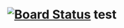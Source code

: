 [![Board Status](https://codedev.ms/yew/203d4471-7e3f-4b2f-8d56-91c91ab35b7f/983a2aea-260e-4367-bd69-faeaf1bbb206/_apis/work/boardbadge/71dd8e94-80c9-40dd-97e0-55bcfe77300b)](https://codedev.ms/yew/203d4471-7e3f-4b2f-8d56-91c91ab35b7f/_boards/board/t/983a2aea-260e-4367-bd69-faeaf1bbb206/Microsoft.RequirementCategory)
test
==== 
